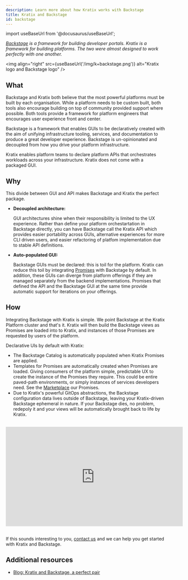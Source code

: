 ```yaml
---
description: Learn more about how Kratix works with Backstage
title: Kratix and Backstage
id: backstage
---
```


import useBaseUrl from '@docusaurus/useBaseUrl';

_[Backstage](https://backstage.io/) is a framework for building developer portals. Kratix is a framework for building platforms. The two were almost designed to work perfectly with one another._

<img
align="right"
src={useBaseUrl('/img/k+backstage.png')}
alt="Kratix logo and Backstage logo"
/>

## What

Backstage and Kratix both believe that the most powerful platforms must be built by each organisation. While a platform needs to be custom built, both tools also encourage building on top of community provided support where possible. Both tools provide a framework for platform engineers that encourages user experience front and center.

Backstage is a framework that enables GUIs to be declaratively created with the aim of unifying infrastructure tooling, services, and documentation to produce a great developer experience. Backstage is un-opinionated and decoupled from how you drive your platform infrastructure.

Kratix enables platform teams to declare platform APIs that orchestrates workloads across your infrastructure. Kratix does not come with a packaged GUI.

## Why

This divide between GUI and API makes Backstage and Kratix the perfect package.

- **Decoupled architecture:**

  GUI architectures shine when their responsibility is limited to the UX experience. Rather than define your platform orchestartation in Backstage directly, you can have Backstage call the Kratix API which provides easier portability across GUIs, alternative experiences for more CLI driven users, and easier refactoring of platfom implementation due to stable API definitions.

- **Auto-populated GUI:**

  Backstage GUIs must be declared: this is toil for the platform. Kratix can reduce this toil by integrating [Promises](../05-reference/04-promises/01-promises.md) with Backstage by default. In addition, these GUIs can diverge from platform offerings if they are managed separately from the backend implementations. Promises that defined the API and the Backstage GUI at the same time provide automatic support for iterations on your offerings.

## How

Integrating Backstage with Kratix is simple. We point Backstage at the Kratix Platform cluster and that's it. Kratix will then build the Backstage views as Promises are loaded into to Kratix, and instances of those Promises are requested by users of the platform.

Declarative UIs by default with Kratix:

- The Backstage Catalog is automatically populated when Kratix Promises are applied.
- Templates for Promises are automatically created when Promises are loaded. Giving consumers of the platform simple, predictable UX to create the instance of the Promises they require. This could be entire paved-path environments, or simply instances of services developers need. See the [Marketplace](https://www.kratix.io/marketplace) our Promises.
- Due to Kratix's powerful GitOps abstractions, the Backstage configuration data lives outside of Backstage, leaving your Kratix-driven Backstage ephemeral in nature. If your Backstage dies, no problem, redepoly it and your views will be automatically brought back to life by Kratix.

<br />
<div style={{"text-align":"center"}}>
<iframe width="560" height="315" src="https://www.youtube.com/embed/wj5VaXYTvrg" title="Use Kratix to provide on demand services through a Backstage UI" frameborder="0" allow="accelerometer; autoplay; clipboard-write; encrypted-media; gyroscope; picture-in-picture; web-share" allowfullscreen></iframe>
</div>

<br/>

If this sounds interesting to you, [contact us](https://www.syntasso.io/contact-us) and we can help you get started with Kratix and Backstage.

## Additional resources

- [Blog: Kratix and Backstage, a perfect pair](https://www.syntasso.io/post/kratix-and-backstage-a-perfect-pair)
